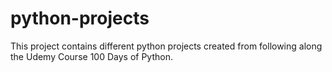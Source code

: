 # python-projects

This project contains different python projects created from following along the Udemy Course 100 Days of Python.
